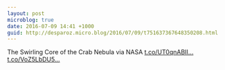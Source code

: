 ```yaml
---
layout: post
microblog: true
date: 2016-07-09 14:41 +1000
guid: http://desparoz.micro.blog/2016/07/09/t751637367648350208.html
---
```

The Swirling Core of the Crab Nebula via NASA [t.co/UT0qnABII...](https://t.co/UT0qnABIIl) [t.co/VoZ5LbDU5...](https://t.co/VoZ5LbDU52)
